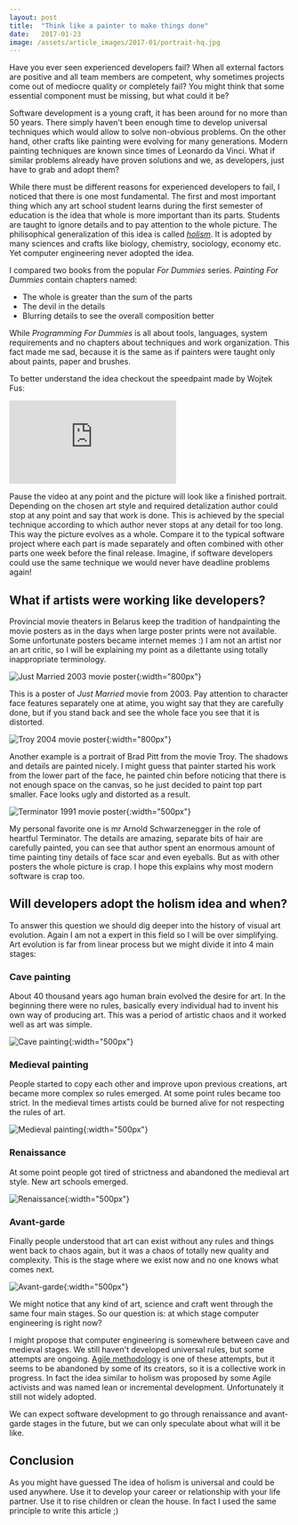 ```yaml
---
layout: post
title:  "Think like a painter to make things done"
date:   2017-01-23
image: /assets/article_images/2017-01/portrait-hq.jpg
---
```


Have you ever seen experienced developers fail? When all external factors are positive and all team members are competent, why sometimes projects come out of mediocre quality or completely fail? You might think that some essential component must be missing, but what could it be?

Software development is a young craft, it has been around for no more than 50 years. There simply haven't been enough time to develop universal techniques which would allow to solve non-obvious problems. On the other hand, other crafts like painting were evolving for many generations. Modern painting techniques are known since times of Leonardo da Vinci. What if similar problems already have proven solutions and we, as developers, just have to grab and adopt them?

While there must be different reasons for experienced developers to fail, I noticed that there is one most fundamental. The first and most important thing which any art school student learns during the first semester of education is the idea that whole is more important than its parts. Students are taught to ignore details and to pay attention to the whole picture. The philisophical generalization of this idea is called [*holism*](https://en.wikipedia.org/wiki/Holism). It is adopted by many sciences and crafts like biology, chemistry, sociology, economy etc. Yet computer engineering never adopted the idea. 

I compared two books from the popular *For Dummies* series. *Painting For Dummies* contain chapters named:

* The whole is greater than the sum of the parts
* The devil in the details
* Blurring details to see the overall composition better

While *Programming For Dummies* is all about tools, languages, system requirements and no chapters about techniques and work organization. This fact made me sad, because it is the same as if painters were taught only about paints, paper and brushes.

To better understand the idea checkout the speedpaint made by Wojtek Fus:
 
<iframe src="https://www.youtube.com/embed/MQON3pyYfhg" frameborder="0" allowfullscreen></iframe>

Pause the video at any point and the picture will look like a finished portrait. Depending on the chosen art style and required detalization author could stop at any point and say that work is done. This is achieved by the special technique according to which author never stops at any detail for too long. This way the picture evolves as a whole. Compare it to the typical software project where each part is made separately and often combined with other parts one week before the final release. Imagine, if software developers could use the same technique we would never have deadline problems again!

## What if artists were working like developers?
 
Provincial movie theaters in Belarus keep the tradition of handpainting the movie posters as in the days when large poster prints were not available. Some unfortunate posters became internet memes :) I am not an artist nor an art critic, so I will be explaining my point as a dilettante using totally inappropriate terminology.
  
![Just Married 2003 movie poster](/assets/article_images/2017-01/01.jpg){:width="800px"}
  
This is a poster of *Just Married* movie from 2003. Pay attention to character face features separately one at atime, you wight say that they are carefully done, but if you stand back and see the whole face you see that it is distorted.
   
![Troy 2004 movie poster](/assets/article_images/2017-01/03.jpg){:width="800px"}

Another example is a portrait of Brad Pitt from the movie Troy. The shadows and details are painted nicely. I might guess that painter started his work from the lower part of the face, he painted chin before noticing that there is not enough space on the canvas, so he just decided to paint top part smaller. Face looks ugly and distorted as a result.
 
![Terminator 1991 movie poster](/assets/article_images/2017-01/04.jpg){:width="500px"}

My personal favorite one is mr Arnold Schwarzenegger in the role of heartful Terminator. The details are amazing, separate bits of hair are carefully painted, you can see that author spent an enormous amount of time painting tiny details of face scar and even eyeballs. But as with other posters the whole picture is crap. I hope this explains why most modern software is crap too.

## Will developers adopt the holism idea and when?

To answer this question we should dig deeper into the history of visual art evolution. Again I am not a expert in this field so I will be over simplifying. Art evolution is far from linear process but we might divide it into 4 main stages:

### Cave painting

About 40 thousand years ago human brain evolved the desire for art. In the beginning there were no rules, basically every individual had to invent his own way of producing art. This was a period of artistic chaos and it worked well as art was simple.

![Cave painting](/assets/article_images/2017-01/paint_cave.jpg){:width="500px"}
 
### Medieval painting

People started to copy each other and improve upon previous creations, art became more complex so rules emerged. At some point rules became too strict. In the medieval times artists could be burned alive for not respecting the rules of art.
 
![Medieval painting](/assets/article_images/2017-01/paint_medieval.jpg){:width="500px"}

### Renaissance

At some point people got tired of strictness and abandoned the medieval art style. New art schools emerged.

![Renaissance](/assets/article_images/2017-01/paint_renaissance.png){:width="500px"}
 
### Avant-garde

Finally people understood that art can exist without any rules and things went back to chaos again, but it was a chaos of totally new quality and complexity. This is the stage where we exist now and no one knows what comes next.

![Avant-garde](/assets/article_images/2017-01/paint_avantgarde.jpg){:width="500px"}

We might notice that any kind of art, science and craft went through the same four main stages. So our question is: at which stage computer engineering is right now? 

I might propose that computer engineering is somewhere between cave and medieval stages. We still haven't developed universal rules, but some attempts are ongoing. [Agile methodology](https://en.wikipedia.org/wiki/Agile_software_development) is one of these attempts, but it seems to be abandoned by some of its creators, so it is a collective work in progress. In fact the idea similar to holism was proposed by some Agile activists and was named lean or incremental development. Unfortunately it still not widely adopted.

We can expect software development to go through renaissance and avant-garde stages in the future, but we can only speculate about what will it be like.

## Conclusion

As you might have guessed The idea of holism is universal and could be used anywhere. Use it to develop your career or relationship with your life partner. Use it to rise children or clean the house. In fact I used the same principle to write this article ;)
